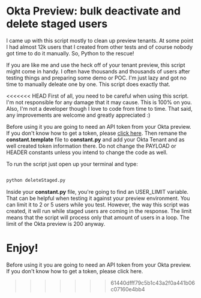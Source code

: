 # Okta Preview: bulk deactivate and delete staged users
I came up with this script mostly to clean up preview tenants. At some point I had almost 12k users that I created from other tests and of course nobody got time to do it manually. So, Python to the rescue!

If you are like me and use the heck off of your tenant preview, this script might come in handy. I often have thousands and thousands of users after testing things and preparing some demo or POC. I'm just lazy and got no time to manually deleate one by one. This script does exactly that.

<<<<<<< HEAD
First of all, you need to be careful when using this script. I'm not responsible for any damage that it may cause. This is 100% on you. Also, I'm not a developer though I love to code from time to time. That said, any improvements are welcome and greatly appreciated :)

Before using it you are going to need an API token from your Okta preview. If you don't know how to get a token, please [click here](https://developer.okta.com/docs/guides/create-an-api-token/create-the-token/). Then remane the **constant.template** file to **constant.py** and add your Okta Tenant and as well created token information there. Do not change the PAYLOAD or HEADER constants unless you intend to change the code as well.

To run the script just open up your terminal and type:

```bash

python deleteStaged.py

```

Inside your **constant.py** file, you're going to find an USER_LIMIT variable. That can be helpful when testing it against your preview environment. You can limit it to 2 or 5 users while you test. However, the way this script was created, it will run while staged users are coming in the response. The limit means that the script will process only that amount of users in a loop. The limit of the Okta preview is 200 anyway.

Enjoy!
=======
Before using it you are going to need an API token from your Okta preview. If you don't know how to get a token, please click here.
>>>>>>> 61440dfff79c5b1c43a2f0a441b06c07160e4bb4
